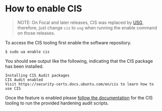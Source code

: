 # How to enable CIS

> NOTE: On Focal and later releases, CIS was replaced by [USG](https://ubuntu.com/security/certifications/docs/usg),
therefore, just change `cis` to `usg` when running the enable command on those releases.

To access the CIS tooling first enable the software repository.

```console
$ sudo ua enable cis
```

You should see output like the following, indicating that the CIS package has been installed.

```
Installing CIS Audit packages
CIS Audit enabled
Visit https://security-certs.docs.ubuntu.com/en/cis to learn how to use CIS
```

Once the feature is enabled please [follow the documentation](https://ubuntu.com/security/certifications/docs/cis)
for the CIS tooling to run the provided hardening audit scripts.

